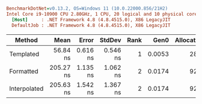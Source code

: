 ``` ini

BenchmarkDotNet=v0.13.2, OS=Windows 11 (10.0.22000.856/21H2)
Intel Core i9-10900 CPU 2.80GHz, 1 CPU, 20 logical and 10 physical cores
  [Host]     : .NET Framework 4.8 (4.8.4515.0), X86 LegacyJIT
  DefaultJob : .NET Framework 4.8 (4.8.4515.0), X86 LegacyJIT


```
|       Method |      Mean |    Error |   StdDev | Rank |   Gen0 | Allocated |
|------------- |----------:|---------:|---------:|-----:|-------:|----------:|
|    Templated |  56.84 ns | 0.616 ns | 0.546 ns |    1 | 0.0053 |      28 B |
|    Formatted | 205.27 ns | 1.135 ns | 1.062 ns |    2 | 0.0174 |      92 B |
| Interpolated | 205.63 ns | 1.542 ns | 1.367 ns |    2 | 0.0174 |      92 B |
